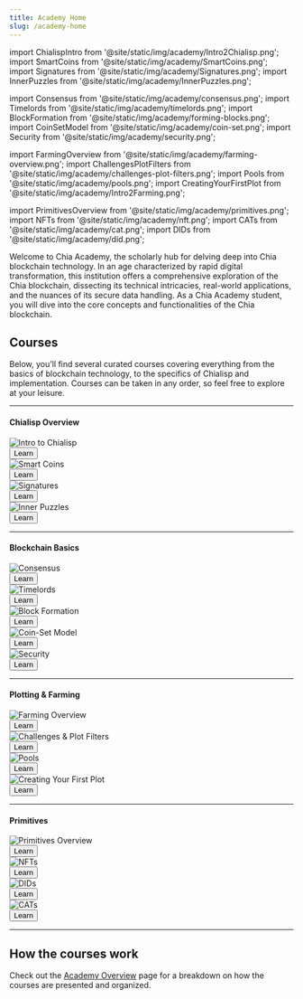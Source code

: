 ```yaml
---
title: Academy Home
slug: /academy-home
---
```


import ChialispIntro from '@site/static/img/academy/Intro2Chialisp.png';
import SmartCoins from '@site/static/img/academy/SmartCoins.png';
import Signatures from '@site/static/img/academy/Signatures.png';
import InnerPuzzles from '@site/static/img/academy/InnerPuzzles.png';

import Consensus from '@site/static/img/academy/consensus.png';
import Timelords from '@site/static/img/academy/timelords.png';
import BlockFormation from '@site/static/img/academy/forming-blocks.png';
import CoinSetModel from '@site/static/img/academy/coin-set.png';
import Security from '@site/static/img/academy/security.png';

import FarmingOverview from '@site/static/img/academy/farming-overview.png';
import ChallengesPlotFilters from '@site/static/img/academy/challenges-plot-filters.png';
import Pools from '@site/static/img/academy/pools.png';
import CreatingYourFirstPlot from '@site/static/img/academy/Intro2Farming.png';

import PrimitivesOverview from '@site/static/img/academy/primitives.png';
import NFTs from '@site/static/img/academy/nft.png';
import CATs from '@site/static/img/academy/cat.png';
import DIDs from '@site/static/img/academy/did.png';

Welcome to Chia Academy, the scholarly hub for delving deep into Chia blockchain technology. In an age characterized by rapid digital transformation, this institution offers a comprehensive exploration of the Chia blockchain, dissecting its technical intricacies, real-world applications, and the nuances of its secure data handling. As a Chia Academy student, you will dive into the core concepts and functionalities of the Chia blockchain.

## Courses

Below, you'll find several curated courses covering everything from the basics of blockchain technology, to the specifics of Chialisp and implementation. Courses can be taken in any order, so feel free to explore at your leisure.

---

#### Chialisp Overview

<section class="carousel">
  <c-ol class="carousel-inner">
    <c-li class="carousel-item">
    <div class="card-demo">
      <div class="card">
        <div class="card__image">
          <img src={ChialispIntro} alt='Intro to Chialisp' loading="lazy" decoding="async" />
        </div>
        <div class="card__footer">
          <a href='https://docs.chia.net/chialisp-intro'>
          <button class="button button--primary button--block">Learn</button>
          </a>
        </div>
      </div>
      </div>
    </c-li>
    <c-li class="carousel-item">
    <div class="card-demo">
      <div class="card">
        <div class="card__image">
          <img src={SmartCoins} alt='Smart Coins' loading="lazy" decoding="async" />
        </div>
        <div class="card__footer">
          <a href='https://docs.chia.net/chialisp-smart-coin'>
          <button class="button button--primary button--block">Learn</button>
          </a>
        </div>
      </div>
      </div>
    </c-li>
    <c-li class="carousel-item">
    <div class="card-demo">
      <div class="card">
        <div class="card__image">
          <img src={Signatures} alt='Signatures' loading="lazy" decoding="async" />
        </div>
        <div class="card__footer">
          <a href='https://docs.chia.net/chialisp-signatures'>
          <button class="button button--primary button--block">Learn</button>
          </a>
        </div>
      </div>
      </div>
    </c-li>
    <c-li class="carousel-item">
        <div class="card-demo">
            <div class="card">
                <div class="card__image">
                <img src={InnerPuzzles} alt='Inner Puzzles' loading="lazy" decoding="async" />
                </div>
                <div class="card__footer">
                <a href='https://docs.chia.net/chialisp-inner-puzzle'>
                <button class="button button--primary button--block">Learn</button>
                </a>
                </div>
            </div>
      </div>
    </c-li>
  </c-ol>
</section>

---

#### Blockchain Basics

<section class="carousel">
  <c-ol class="carousel-inner">
    <c-li class="carousel-item">
    <div class="card-demo">
      <div class="card">
        <div class="card__image">
          <img src={Consensus} alt='Consensus' loading="lazy" decoding="async" />
        </div>
        <div class="card__footer">
          <a href='https://docs.chia.net/consensus-basics'>
          <button class="button button--primary button--block">Learn</button>
          </a>
        </div>
      </div>
    </div>
    </c-li>
    <c-li class="carousel-item">
    <div class="card-demo">
      <div class="card">
        <div class="card__image">
          <img src={Timelords} alt='Timelords' loading="lazy" decoding="async" />
        </div>
        <div class="card__footer">
          <a href='https://docs.chia.net/timelord-basics'>
          <button class="button button--primary button--block">Learn</button>
          </a>
        </div>
      </div>
    </div>
    </c-li>
    <c-li class="carousel-item">
    <div class="card-demo">
      <div class="card">
        <div class="card__image">
          <img src={BlockFormation} alt='Block Formation' loading="lazy" decoding="async" />
        </div>
        <div class="card__footer">
          <a href='https://docs.chia.net/block-formation-basics'>
          <button class="button button--primary button--block">Learn</button>
          </a>
        </div>
      </div>
    </div>
    </c-li>
    <c-li class="carousel-item">
    <div class="card-demo">
      <div class="card">
        <div class="card__image">
          <img src={CoinSetModel} alt='Coin-Set Model' loading="lazy" decoding="async" />
        </div>
        <div class="card__footer">
          <a href='https://docs.chia.net/coinset-basics'>
          <button class="button button--primary button--block">Learn</button>
          </a>
        </div>
      </div>
    </div>
    </c-li>
    <c-li class="carousel-item">
    <div class="card-demo">
      <div class="card">
        <div class="card__image">
          <img src={Security} alt='Security' loading="lazy" decoding="async" />
        </div>
        <div class="card__footer">
          <a href='https://docs.chia.net/security-basics'>
          <button class="button button--primary button--block">Learn</button>
          </a>
        </div>
      </div>
    </div>
  </c-li>
</c-ol>
</section>

---

#### Plotting & Farming

<section class="carousel">
  <c-ol class="carousel-inner">
    <c-li class="carousel-item">
      <div class="card-demo">
        <div class="card">
          <div class="card__image">
            <img src={FarmingOverview} alt='Farming Overview' loading="lazy" decoding="async" />
          </div>
        <div class="card__footer">
          <a href='https://docs.chia.net/farming-overview'>
          <button class="button button--primary button--block">Learn</button>
          </a>
        </div>
      </div>
    </div>
    </c-li>
    <c-li class="carousel-item">
    <div class="card-demo">
      <div class="card">
        <div class="card__image">
          <img src={ChallengesPlotFilters} alt='Challenges & Plot Filters' loading="lazy" decoding="async" />
        </div>
        <div class="card__footer">
          <a href='https://docs.chia.net/challenges-plot-filters'>
          <button class="button button--primary button--block">Learn</button>
          </a>
        </div>
      </div>
    </div>
    </c-li>
    <c-li class="carousel-item">
    <div class="card-demo">
      <div class="card">
        <div class="card__image">
          <img src={Pools} alt='Pools' loading="lazy" decoding="async" />
        </div>
        <div class="card__footer">
          <a href='https://docs.chia.net/pools'>
          <button class="button button--primary button--block">Learn</button>
          </a>
        </div>
      </div>
    </div>
    </c-li>
    <c-li class="carousel-item">
    <div class="card-demo">
      <div class="card">
        <div class="card__image">
          <img src={CreatingYourFirstPlot} alt='Creating Your First Plot' loading="lazy" decoding="async" />
        </div>
        <div class="card__footer">
          <a href='https://docs.chia.net/first-plot'>
          <button class="button button--primary button--block">Learn</button>
          </a>
        </div>
      </div>
    </div>
    </c-li>
  </c-ol>
</section>

---

#### Primitives

<section class="carousel">
  <c-ol class="carousel-inner">
    <c-li class="carousel-item">
      <div class="card-demo">
        <div class="card">
          <div class="card__image">
            <img src={PrimitivesOverview} alt='Primitives Overview' loading="lazy" decoding="async" />
          </div>
        <div class="card__footer">
          <a href='https://docs.chia.net/primitives-overview'>
          <button class="button button--primary button--block">Learn</button>
          </a>
        </div>
      </div>
    </div>
    </c-li>
    <c-li class="carousel-item">
    <div class="card-demo">
      <div class="card">
        <div class="card__image">
          <img src={NFTs} alt='NFTs' loading="lazy" decoding="async" />
        </div>
        <div class="card__footer">
          <a href='https://docs.chia.net/academy-nft'>
          <button class="button button--primary button--block">Learn</button>
          </a>
        </div>
      </div>
    </div>
    </c-li>
    <c-li class="carousel-item">
    <div class="card-demo">
      <div class="card">
        <div class="card__image">
          <img src={DIDs} alt='DIDs' loading="lazy" decoding="async" />
        </div>
        <div class="card__footer">
          <a href='https://docs.chia.net/academy-did'>
          <button class="button button--primary button--block">Learn</button>
          </a>
        </div>
      </div>
    </div>
    </c-li>
    <c-li class="carousel-item">
    <div class="card-demo">
      <div class="card">
        <div class="card__image">
          <img src={CATs} alt='CATs' loading="lazy" decoding="async" />
        </div>
        <div class="card__footer">
          <a href='https://docs.chia.net/academy-cat'>
          <button class="button button--primary button--block">Learn</button>
          </a>
        </div>
      </div>
    </div>
    </c-li>
  </c-ol>
</section>

---

## How the courses work

Check out the [Academy Overview](https://docs.chia.net/academy-overview) page for a breakdown on how the courses are presented and organized.

